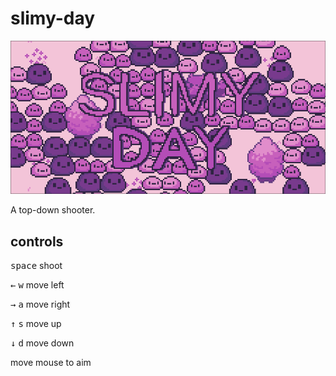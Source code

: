 # slimy-day
![Screenshot](images/preview/screenshot_2023-09-20-200513.png)

A top-down shooter.

## controls

<kbd>space</kbd> shoot

<kbd>←</kbd> <kbd>w</kbd> move left 

<kbd>→</kbd> <kbd>a</kbd> move right

<kbd>↑</kbd> <kbd>s</kbd> move up

<kbd>↓</kbd> <kbd>d</kbd> move down

move mouse to aim
